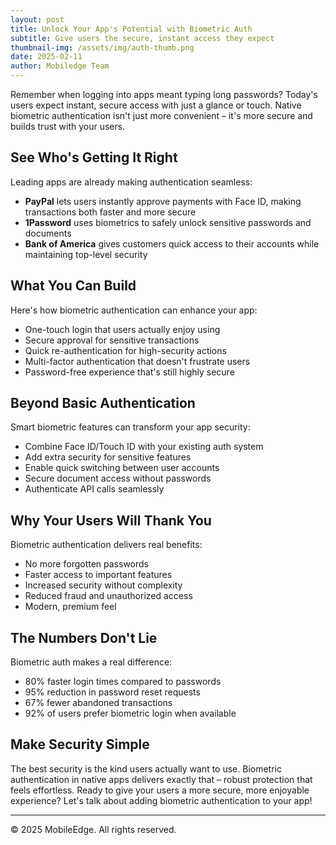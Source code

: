 ```yaml
---
layout: post
title: Unlock Your App's Potential with Biometric Auth
subtitle: Give users the secure, instant access they expect
thumbnail-img: /assets/img/auth-thumb.png
date: 2025-02-11
author: Mobiledge Team
---
```


Remember when logging into apps meant typing long passwords? Today's users expect instant, secure access with just a glance or touch. Native biometric authentication isn't just more convenient – it's more secure and builds trust with your users.

## See Who's Getting It Right

Leading apps are already making authentication seamless:

- **PayPal** lets users instantly approve payments with Face ID, making transactions both faster and more secure
- **1Password** uses biometrics to safely unlock sensitive passwords and documents
- **Bank of America** gives customers quick access to their accounts while maintaining top-level security

## What You Can Build

Here's how biometric authentication can enhance your app:

- One-touch login that users actually enjoy using
- Secure approval for sensitive transactions
- Quick re-authentication for high-security actions
- Multi-factor authentication that doesn't frustrate users
- Password-free experience that's still highly secure

## Beyond Basic Authentication

Smart biometric features can transform your app security:

- Combine Face ID/Touch ID with your existing auth system
- Add extra security for sensitive features
- Enable quick switching between user accounts
- Secure document access without passwords
- Authenticate API calls seamlessly

## Why Your Users Will Thank You

Biometric authentication delivers real benefits:

- No more forgotten passwords
- Faster access to important features
- Increased security without complexity
- Reduced fraud and unauthorized access
- Modern, premium feel

## The Numbers Don't Lie

Biometric auth makes a real difference:

- 80% faster login times compared to passwords
- 95% reduction in password reset requests
- 67% fewer abandoned transactions
- 92% of users prefer biometric login when available

## Make Security Simple

The best security is the kind users actually want to use. Biometric authentication in native apps delivers exactly that – robust protection that feels effortless. Ready to give your users a more secure, more enjoyable experience? Let's talk about adding biometric authentication to your app!

---

© 2025 MobileEdge. All rights reserved.
